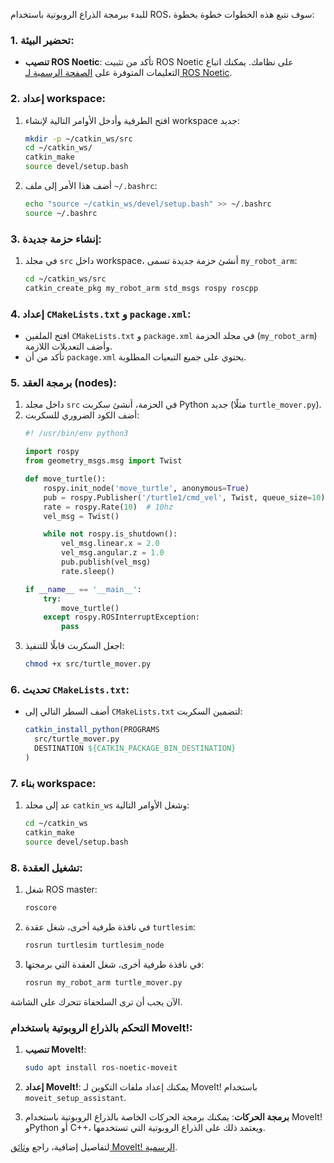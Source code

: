 للبدء ببرمجة الذراع الروبوتية باستخدام ROS، سوف نتبع هذه الخطوات خطوة بخطوة:

### 1. تحضير البيئة:
- **تنصيب ROS Noetic**:
  تأكد من تثبيت ROS Noetic على نظامك. يمكنك اتباع التعليمات المتوفرة على [الصفحة الرسمية لـ ROS Noetic](http://wiki.ros.org/noetic/Installation).

### 2. إعداد workspace:
1. افتح الطرفية وأدخل الأوامر التالية لإنشاء workspace جديد:
   ```bash
   mkdir -p ~/catkin_ws/src
   cd ~/catkin_ws/
   catkin_make
   source devel/setup.bash
   ```
2. أضف هذا الأمر إلى ملف `~/.bashrc`:
   ```bash
   echo "source ~/catkin_ws/devel/setup.bash" >> ~/.bashrc
   source ~/.bashrc
   ```

### 3. إنشاء حزمة جديدة:
1. في مجلد `src` داخل workspace، أنشئ حزمة جديدة تسمى `my_robot_arm`:
   ```bash
   cd ~/catkin_ws/src
   catkin_create_pkg my_robot_arm std_msgs rospy roscpp
   ```

### 4. إعداد `CMakeLists.txt` و `package.xml`:
- افتح الملفين `CMakeLists.txt` و `package.xml` في مجلد الحزمة (`my_robot_arm`) وأضف التعديلات اللازمة.
- تأكد من أن `package.xml` يحتوي على جميع التبعيات المطلوبة.

### 5. برمجة العقد (nodes):
1. داخل مجلد `src` في الحزمة، أنشئ سكربت Python جديد (مثلًا `turtle_mover.py`).
2. أضف الكود الضروري للسكربت:
   ```python
   #! /usr/bin/env python3

   import rospy
   from geometry_msgs.msg import Twist

   def move_turtle():
       rospy.init_node('move_turtle', anonymous=True)
       pub = rospy.Publisher('/turtle1/cmd_vel', Twist, queue_size=10)
       rate = rospy.Rate(10)  # 10hz
       vel_msg = Twist()

       while not rospy.is_shutdown():
           vel_msg.linear.x = 2.0
           vel_msg.angular.z = 1.0
           pub.publish(vel_msg)
           rate.sleep()

   if __name__ == '__main__':
       try:
           move_turtle()
       except rospy.ROSInterruptException:
           pass
   ```
3. اجعل السكربت قابلًا للتنفيذ:
   ```bash
   chmod +x src/turtle_mover.py
   ```

### 6. تحديث `CMakeLists.txt`:
- أضف السطر التالي إلى `CMakeLists.txt` لتضمين السكربت:
  ```cmake
  catkin_install_python(PROGRAMS
    src/turtle_mover.py
    DESTINATION ${CATKIN_PACKAGE_BIN_DESTINATION}
  )
  ```

### 7. بناء workspace:
1. عد إلى مجلد `catkin_ws` وشغل الأوامر التالية:
   ```bash
   cd ~/catkin_ws
   catkin_make
   source devel/setup.bash
   ```

### 8. تشغيل العقدة:
1. شغل ROS master:
   ```bash
   roscore
   ```
2. في نافذة طرفية أخرى، شغل عقدة `turtlesim`:
   ```bash
   rosrun turtlesim turtlesim_node
   ```
3. في نافذة طرفية أخرى، شغل العقدة التي برمجتها:
   ```bash
   rosrun my_robot_arm turtle_mover.py
   ```

الآن يجب أن ترى السلحفاة تتحرك على الشاشة.

### **التحكم بالذراع الروبوتية باستخدام MoveIt!**:
1. **تنصيب MoveIt!**:
   ```bash
   sudo apt install ros-noetic-moveit
   ```
2. **إعداد MoveIt!**:
   يمكنك إعداد ملفات التكوين لـ MoveIt! باستخدام `moveit_setup_assistant`.

3. **برمجة الحركات**:
   يمكنك برمجة الحركات الخاصة بالذراع الروبوتية باستخدام MoveIt! وPython أو C++، ويعتمد ذلك على الذراع الروبوتية التي تستخدمها.

لتفاصيل إضافية، راجع [وثائق MoveIt! الرسمية](https://moveit.ros.org/documentation/).

